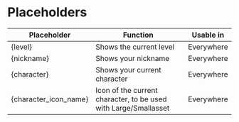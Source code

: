 # Placeholders
|Placeholder|Function|Usable in|
|--|--|--|
|{level}|Shows the current level|Everywhere|
|{nickname}|Shows your nickname|Everywhere|
|{character}|Shows your current character|Everywhere|
|{character_icon_name}|Icon of the current character, to be used with Large/Smallasset|Everywhere|